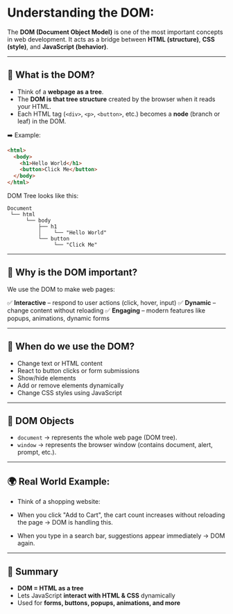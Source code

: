 
# Understanding the DOM: 

The **DOM (Document Object Model)** is one of the most important concepts in web development. It acts as a bridge between **HTML (structure)**, **CSS (style)**, and **JavaScript (behavior)**.

---

## 📌 What is the DOM?

* Think of a **webpage as a tree**.
* The **DOM is that tree structure** created by the browser when it reads your HTML.
* Each HTML tag (`<div>`, `<p>`, `<button>`, etc.) becomes a **node** (branch or leaf) in the DOM.

➡️ Example:

```html
<html>
  <body>
    <h1>Hello World</h1>
    <button>Click Me</button>
  </body>
</html>
```

DOM Tree looks like this:

```
Document
 └── html
      └── body
          ├── h1
          │    └── "Hello World"
          └── button
               └── "Click Me"
```

---

## 📌 Why is the DOM important?

We use the DOM to make web pages:

✅ **Interactive** – respond to user actions (click, hover, input)
✅ **Dynamic** – change content without reloading
✅ **Engaging** – modern features like popups, animations, dynamic forms

---

## 📌 When do we use the DOM?

* Change text or HTML content
* React to button clicks or form submissions
* Show/hide elements
* Add or remove elements dynamically
* Change CSS styles using JavaScript

---

## 📌 DOM Objects

* `document` → represents the whole web page (DOM tree).
* `window` → represents the browser window (contains document, alert, prompt, etc.).

---

## 🌍 Real World Example: 

* Think of a shopping website:

* When you click "Add to Cart", the cart count increases without reloading the page → DOM is handling this.

* When you type in a search bar, suggestions appear immediately → DOM again.
---

## 📌 Summary

* **DOM = HTML as a tree**
* Lets JavaScript **interact with HTML & CSS** dynamically
* Used for **forms, buttons, popups, animations, and more**


